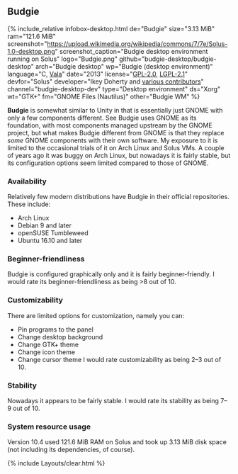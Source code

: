 ## Budgie
{% include_relative infobox-desktop.html de="Budgie" size="3.13 MiB" ram="121.6 MiB" screenshot="https://upload.wikimedia.org/wikipedia/commons/7/7e/Solus-1.0-desktop.png" screenshot_caption="Budgie desktop environment running on Solus" logo="Budgie.png" github="budgie-desktop/budgie-desktop" arch="Budgie desktop" wp="Budgie (desktop environment)" language="C, <a href='https://en.wikipedia.org/wiki/Vala_(programming_language)' link='_blank'>Vala</a>" date="2013" license="<a href='https://github.com/budgie-desktop/budgie-desktop/blob/master/README.md' link='_blank'>GPL-2.0</a>, <a href='https://github.com/budgie-desktop/budgie-desktop/blob/master/README.md' link='_blank'>LGPL-2.1</a>" devfor="Solus" developer="Ikey Doherty and <a href='https://github.com/budgie-desktop/budgie-desktop/graphs/contributors' link='_blank'>various contributors</a>" channel="budgie-desktop-dev" type="Desktop environment" ds="Xorg" wt="GTK+" fm="GNOME Files (Nautilus)" other="Budgie WM" %}

**Budgie** is somewhat similar to Unity in that is essentially just GNOME with only a few components different. See Budgie uses GNOME as its foundation, with most components managed upstream by the GNOME project, but what makes Budgie different from GNOME is that they replace *some* GNOME components with their own software. My exposure to it is limited to the occasional trials of it on Arch Linux and Solus VMs. A couple of years ago it was buggy on Arch Linux, but nowadays it is fairly stable, but its configuration options seem limited compared to those of GNOME.

### Availability
Relatively few modern distributions have Budgie in their official repositories. These include:
* Arch Linux
* Debian 9 and later
* openSUSE Tumbleweed
* Ubuntu 16.10 and later

### Beginner-friendliness
Budgie is configured graphically only and it is fairly beginner-friendly. I would rate its beginner-friendliness as being >8 out of 10. 

### Customizability
There are limited options for customization, namely you can:
* Pin programs to the panel
* Change desktop background
* Change GTK+ theme
* Change icon theme
* Change cursor theme
I would rate customizability as being 2&ndash;3 out of 10. 

### Stability
Nowadays it appears to be fairly stable. I would rate its stability as being 7&ndash;9 out of 10.

### System resource usage
Version 10.4 used 121.6 MiB RAM on Solus and took up 3.13 MiB disk space (not including its dependencies, of course).


{% include Layouts/clear.html %}
